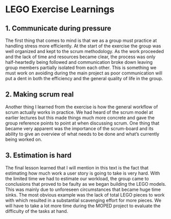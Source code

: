 # LEGO Exercise Learnings

## 1. Communicate during pressure
The first thing that comes to mind is that we as a group must practice at handling stress more efficiently. At the start of the exercise the group was well organized and kept to the scrum methodology. As the work proceeded and the lack of time and resources became clear, the process was only half-heartedly being followed and communication broke down leaving group members partially isolated from each other. This is something we must work on avoiding during the main project as poor communication will put a dent in both the efficiency and the general quality of life in the group.

## 2. Making scrum real
Another thing I learned from the exercise is how the general workflow of scrum actually works in practice. We had heard of the scrum model at earlier lectures but this made things much more concrete and gave the group reference points to point at when discussing scrum. One thing that became very apparent was the importance of the scrum-board and its ability to give an overview of what needs to be done and what’s currently being worked on.

## 3. Estimation is hard
The final lesson learned that I will mention in this text is the fact that estimating how much work a user story is going to take is very hard. With the limited time we had to estimate our workload, the group came to conclusions that proved to be faulty as we began building the LEGO models. This was mainly due to unforeseen circumstances that became huge time sinks. The most obvious example was the lack of total LEGO pieces to work with which resulted in a substantial scavenging effort for more pieces. We will have to take a lot more time during the MOPED project to evaluate the difficulty of the tasks at hand.
